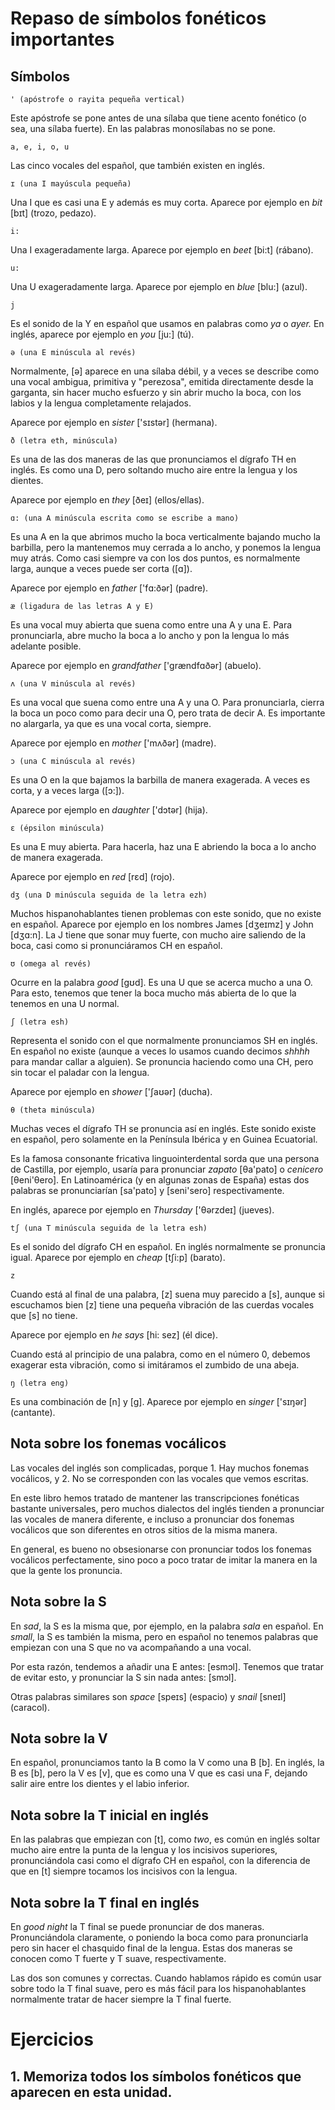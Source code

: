 # Repaso de símbolos fonéticos importantes

## Símbolos

    ' (apóstrofe o rayita pequeña vertical)

Este apóstrofe se pone antes de una sílaba que tiene acento fonético (o sea, una sílaba fuerte).
En las palabras monosílabas no se pone.

    a, e, i, o, u

Las cinco vocales del español, que también existen en inglés.

    ɪ (una I mayúscula pequeña)

Una I que es casi una E y además es muy corta. Aparece por ejemplo en *bit* [bɪt] (trozo, pedazo).

    i:

Una I exageradamente larga. Aparece por ejemplo en *beet* [bi:t] (rábano).

    u:

Una U exageradamente larga. Aparece por ejemplo en *blue* [blu:] (azul).

    j

Es el sonido de la Y en español que usamos en palabras como *ya* o *ayer.* En inglés, aparece por ejemplo en 
*you* [ju:] (tú).

    ə (una E minúscula al revés)

Normalmente, [ə] aparece en una sílaba débil, y a veces se
describe como una vocal ambigua, primitiva y "perezosa", emitida
directamente desde la garganta, sin hacer mucho esfuerzo y sin abrir
mucho la boca, con los labios y la lengua completamente relajados.

Aparece por ejemplo en *sister* ['sɪstər] (hermana).

    ð (letra eth, minúscula)

Es una de las dos maneras de las que
pronunciamos el dígrafo TH en inglés.
Es como una D, pero soltando mucho aire entre la lengua y los dientes.

Aparece por ejemplo en *they* [ðeɪ] (ellos/ellas).

    ɑ: (una A minúscula escrita como se escribe a mano)

Es una A en la que abrimos mucho la boca verticalmente bajando mucho la barbilla,
pero la mantenemos muy cerrada a lo ancho, y ponemos la lengua muy atrás.
Como casi siempre va con los dos puntos, es normalmente larga, aunque
a veces puede ser corta ([ɑ]).

Aparece por ejemplo en *father* ['fɑ:ðər] (padre).

    æ (ligadura de las letras A y E)

Es una vocal muy abierta que suena como entre una A y una E.
Para pronunciarla, abre mucho la boca a lo ancho y pon la lengua lo más adelante posible.

Aparece por ejemplo en *grandfather* ['grændfɑðər] (abuelo).

    ʌ (una V minúscula al revés)

Es una vocal que suena como entre una A
y una O. Para pronunciarla, cierra la boca un poco como
para decir una O, pero trata de decir A. Es importante no alargarla, ya que es una vocal
corta, siempre.

Aparece por ejemplo en *mother* ['mʌðər] (madre).

    ɔ (una C minúscula al revés)

Es una O en la que bajamos la barbilla de manera exagerada. A veces es corta,
y a veces larga ([ɔ:]).

Aparece por ejemplo en *daughter* ['dɔtər] (hija).

    ɛ (épsilon minúscula)

Es una E muy abierta. Para hacerla, haz una E abriendo la boca a lo ancho de
manera exagerada.

Aparece por ejemplo en *red* [rɛd] (rojo).

    dʒ (una D minúscula seguida de la letra ezh)

Muchos hispanohablantes tienen problemas con este sonido, que no
existe en español. Aparece por ejemplo
en los nombres James [dʒeɪmz] y John [dʒɑ:n]. La J tiene que sonar muy fuerte,
con mucho aire saliendo de la boca, casi como si pronunciáramos CH en
español.

    ʊ (omega al revés)

Ocurre en la palabra *good* [gʊd]. Es una U que se acerca mucho a una O. Para
esto, tenemos que tener la boca mucho más abierta de lo que la tenemos
en una U normal.

    ʃ (letra esh)

Representa el sonido con el que normalmente pronunciamos SH
en inglés. En español no existe (aunque a veces lo usamos cuando
decimos *shhhh* para mandar callar a alguien). Se pronuncia haciendo
como una CH, pero sin tocar el paladar con la lengua.

Aparece por ejemplo en *shower* ['ʃaʊər] (ducha).

    θ (theta minúscula)

Muchas veces el dígrafo
TH se pronuncia así en inglés. Este sonido existe en español,
pero solamente en la Península Ibérica y en Guinea Ecuatorial.

Es la famosa consonante fricativa linguointerdental sorda que una persona de
Castilla, por ejemplo, usaría para pronunciar *zapato* [θa'pato] o
*cenicero* [θeni'θero]. En Latinoamérica (y en algunas zonas de España)
estas dos palabras se pronunciarían [sa'pato] y [seni'sero] respectivamente.

En inglés, aparece por ejemplo en *Thursday* ['θərzdeɪ] (jueves).

    tʃ (una T minúscula seguida de la letra esh)

Es el sonido del dígrafo CH en español. En inglés normalmente se pronuncia igual.
Aparece por ejemplo en *cheap* [tʃi:p] (barato).

    z

Cuando está al final de una palabra, [z] suena muy parecido a [s], aunque si escuchamos
bien [z] tiene una pequeña vibración de las cuerdas vocales que [s] no tiene.

Aparece por ejemplo en *he says* [hi: sez] (él dice).

Cuando está al principio de una palabra, como en el número 0, debemos exagerar
esta vibración, como si imitáramos el zumbido de una abeja.

    ŋ (letra eng)

Es una combinación de [n] y [g]. Aparece por ejemplo en *singer* ['sɪŋər] (cantante).

## Nota sobre los fonemas vocálicos

Las vocales del inglés son complicadas, porque 1. Hay muchos fonemas vocálicos, y 2. No se
corresponden con las vocales que vemos escritas.

En este libro hemos tratado de mantener las
transcripciones fonéticas bastante universales, pero muchos dialectos del inglés tienden
a pronunciar las vocales de manera diferente, e incluso a pronunciar dos fonemas vocálicos
que son diferentes en otros sitios de la misma manera.

En general, es bueno no obsesionarse con pronunciar todos los fonemas vocálicos perfectamente,
sino poco a poco tratar de imitar la manera en la que la gente los pronuncia. 

## Nota sobre la S

En *sad*, la S es la misma que, por ejemplo, en la palabra *sala* en español.
En *small*, la S es también la misma, pero en español no tenemos palabras que
empiezan con una S que no va acompañando a una vocal.

Por esta razón, tendemos a añadir una E antes: [esmɔl]. Tenemos que tratar
de evitar esto, y pronunciar la S sin nada antes: [smɔl].

Otras palabras similares son *space* [speɪs] (espacio)
y *snail* [sneɪl] (caracol).

## Nota sobre la V

En español, pronunciamos tanto la B como la V como una B [b]. En inglés, la B es [b], pero
la V es [v], que es como una V que es casi una F, dejando salir aire entre los dientes
y el labio inferior.

## Nota sobre la T inicial en inglés

En las palabras que empiezan con [t], como *two*, es común en inglés
soltar mucho aire entre la punta de la lengua y los incisivos
superiores, pronunciándola casi como el dígrafo CH en español,
con la diferencia de que en [t] siempre tocamos los incisivos
con la lengua.

## Nota sobre la T final en inglés

En *good night* la T final se puede pronunciar de
dos maneras. Pronunciándola claramente, o poniendo la boca como para pronunciarla
pero sin hacer el chasquido final de la lengua. Estas dos maneras
se conocen como T fuerte y T suave, respectivamente.

Las dos son comunes y correctas. Cuando hablamos rápido es común usar
sobre todo la T final suave, pero es más fácil para los hispanohablantes
normalmente tratar de hacer siempre la T final fuerte.

# Ejercicios

## 1. Memoriza todos los símbolos fonéticos que aparecen en esta unidad.